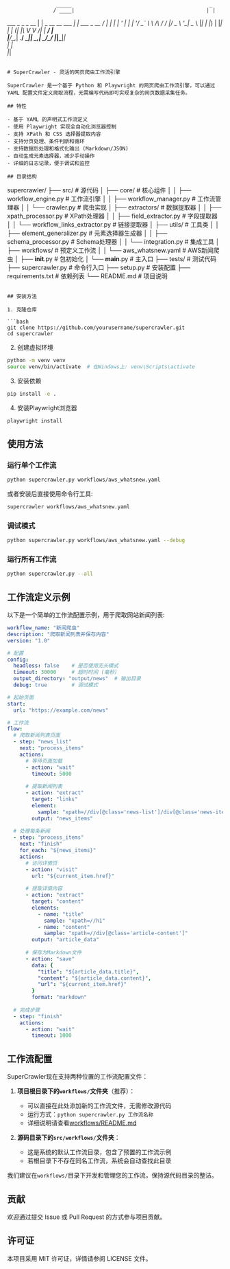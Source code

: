                     _____                                             _       
                   / ____|                                           | |      
  ___ _   _ _ __ | |     _ __ __ ___      _| | ___ _ __ 
 / __| | | | '_ \| |    | '__/ _` \ \ /\ / / |/ _ \ '__|
 \__ \ |_| | |_) | |____| | | (_| |\ V  V /| |  __/ |   
 |___/\__,_| .__/ \_____|_|  \__,_| \_/\_/ |_|\___|_|   
           | |                                           
           |_|                                           
```

# SuperCrawler - 灵活的网页爬虫工作流引擎

SuperCrawler 是一个基于 Python 和 Playwright 的网页爬虫工作流引擎，可以通过 YAML 配置文件定义爬取流程，无需编写代码即可实现复杂的网页数据采集任务。

## 特性

- 基于 YAML 的声明式工作流定义
- 使用 Playwright 实现全自动化浏览器控制
- 支持 XPath 和 CSS 选择器提取内容
- 支持分页处理、条件判断和循环
- 支持数据后处理和格式化输出 (Markdown/JSON)
- 自动生成元素选择器，减少手动操作
- 详细的日志记录，便于调试和监控

## 目录结构

```
supercrawler/
├── src/                    # 源代码
│   ├── core/               # 核心组件
│   │   ├── workflow_engine.py     # 工作流引擎
│   │   ├── workflow_manager.py    # 工作流管理器
│   │   └── crawler.py             # 爬虫实现
│   ├── extractors/         # 数据提取器
│   │   ├── xpath_processor.py     # XPath处理器
│   │   ├── field_extractor.py     # 字段提取器
│   │   └── workflow_links_extractor.py   # 链接提取器
│   ├── utils/              # 工具类
│   │   ├── element_generalizer.py # 元素选择器生成器
│   │   ├── schema_processor.py    # Schema处理器
│   │   └── integration.py         # 集成工具
│   ├── workflows/          # 预定义工作流
│   │   └── aws_whatsnew.yaml      # AWS新闻爬虫
│   ├── __init__.py         # 包初始化
│   └── __main__.py         # 主入口
├── tests/                  # 测试代码
├── supercrawler.py         # 命令行入口
├── setup.py                # 安装配置
├── requirements.txt        # 依赖列表
└── README.md               # 项目说明
```

## 安装方法

1. 克隆仓库

```bash
git clone https://github.com/yourusername/supercrawler.git
cd supercrawler
```

2. 创建虚拟环境

```bash
python -m venv venv
source venv/bin/activate  # 在Windows上: venv\Scripts\activate
```

3. 安装依赖

```bash
pip install -e .
```

4. 安装Playwright浏览器

```bash
playwright install
```

## 使用方法

### 运行单个工作流

```bash
python supercrawler.py workflows/aws_whatsnew.yaml
```

或者安装后直接使用命令行工具:

```bash
supercrawler workflows/aws_whatsnew.yaml
```

### 调试模式

```bash
python supercrawler.py workflows/aws_whatsnew.yaml --debug
```

### 运行所有工作流

```bash
python supercrawler.py --all
```

## 工作流定义示例

以下是一个简单的工作流配置示例，用于爬取网站新闻列表:

```yaml
workflow_name: "新闻爬虫"
description: "爬取新闻列表并保存内容"
version: "1.0"

# 配置
config:
  headless: false    # 是否使用无头模式
  timeout: 30000     # 超时时间 (毫秒)
  output_directory: "output/news"  # 输出目录
  debug: true        # 调试模式

# 起始页面
start:
  url: "https://example.com/news"

# 工作流
flow:
  # 爬取新闻列表页面
  - step: "news_list"
    next: "process_items"
    actions:
      # 等待页面加载
      - action: "wait"
        timeout: 5000
      
      # 提取新闻列表
      - action: "extract"
        target: "links"
        element:
          sample: "xpath=//div[@class='news-list']/div[@class='news-item']"
        output: "news_items"
  
  # 处理每条新闻
  - step: "process_items"
    next: "finish"
    for_each: "${news_items}"
    actions:
      # 访问详情页
      - action: "visit"
        url: "${current_item.href}"
      
      # 提取详情内容
      - action: "extract"
        target: "content"
        elements:
          - name: "title"
            sample: "xpath=//h1"
          - name: "content"
            sample: "xpath=//div[@class='article-content']"
        output: "article_data"
      
      # 保存为Markdown文件
      - action: "save"
        data: {
          "title": "${article_data.title}",
          "content": "${article_data.content}",
          "url": "${current_item.href}"
        }
        format: "markdown"
  
  # 完成步骤
  - step: "finish"
    actions:
      - action: "wait"
        timeout: 1000
```

## 工作流配置

SuperCrawler现在支持两种位置的工作流配置文件：

1. **项目根目录下的`workflows/`文件夹**（推荐）：
   - 可以直接在此处添加新的工作流文件，无需修改源代码
   - 运行方式：`python supercrawler.py 工作流名称`
   - 详细说明请查看[workflows/README.md](workflows/README.md)

2. **源码目录下的`src/workflows/`文件夹**：
   - 这是系统的默认工作流目录，包含了预置的工作流示例
   - 若根目录下不存在同名工作流，系统会自动查找此目录

我们建议在`workflows/`目录下开发和管理您的工作流，保持源代码目录的整洁。

## 贡献

欢迎通过提交 Issue 或 Pull Request 的方式参与项目贡献。

## 许可证

本项目采用 MIT 许可证，详情请参阅 LICENSE 文件。 